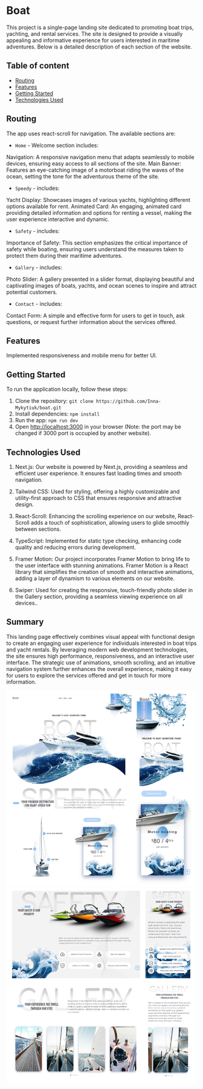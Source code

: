# Boat

This project is a single-page landing site dedicated to promoting boat trips, yachting, and rental services. The site is designed to provide a visually appealing and informative experience for users interested in maritime adventures. Below is a detailed description of each section of the website.

## Table of content

- [Routing](#routing)
- [Features](#features)
- [Getting Started](#getting-started)
- [Technologies Used](#technologies-used)

## Routing

The app uses react-scroll for navigation. The available sections are:

- `Home` - Welcome section includes:

Navigation: A responsive navigation menu that adapts seamlessly to mobile devices, ensuring easy access to all sections of the site.
Main Banner: Features an eye-catching image of a motorboat riding the waves of the ocean, setting the tone for the adventurous theme of the site.

- `Speedy` - includes:

Yacht Display: Showcases images of various yachts, highlighting different options available for rent.
Animated Card: An engaging, animated card providing detailed information and options for renting a vessel, making the user experience interactive and dynamic.

- `Safety` - includes:

Importance of Safety: This section emphasizes the critical importance of safety while boating, ensuring users understand the measures taken to protect them during their maritime adventures.

- `Gallery` - includes:

Photo Slider: A gallery presented in a slider format, displaying beautiful and captivating images of boats, yachts, and ocean scenes to inspire and attract potential customers.

- `Contact` - includes:

Contact Form: A simple and effective form for users to get in touch, ask questions, or request further information about the services offered.

## Features

Implemented responsiveness and mobile menu for better UI.

## Getting Started

To run the application locally, follow these steps:

1. Clone the repository: `git clone https://github.com/Inna-Mykytiuk/boat.git`
2. Install dependencies: `npm install`
3. Run the app: `npm run dev`
4. Open [http://localhost:3000](http://localhost:3000) in your browser (Note: the port may be changed if 3000 port is occupied by another website).

## Technologies Used

1. Next.js:
   Our website is powered by Next.js, providing a seamless and efficient user experience. It ensures fast loading times and smooth navigation.

2. Tailwind CSS:
   Used for styling, offering a highly customizable and utility-first approach to CSS that ensures responsive and attractive design.

3. React-Scroll:
   Enhancing the scrolling experience on our website, React-Scroll adds a touch of sophistication, allowing users to glide smoothly between sections.

4. TypeScript:
   Implemented for static type checking, enhancing code quality and reducing errors during development.

5. Framer Motion:
   Our project incorporates Framer Motion to bring life to the user interface with stunning animations. Framer Motion is a React library that simplifies the creation of smooth and interactive animations, adding a layer of dynamism to various elements on our website.

6. Swiper:
   Used for creating the responsive, touch-friendly photo slider in the Gallery section, providing a seamless viewing experience on all devices..

## Summary

This landing page effectively combines visual appeal with functional design to create an engaging user experience for individuals interested in boat trips and yacht rentals. By leveraging modern web development technologies, the site ensures high performance, responsiveness, and an interactive user interface. The strategic use of animations, smooth scrolling, and an intuitive navigation system further enhances the overall experience, making it easy for users to explore the services offered and get in touch for more information.

![preview](https://github.com/Inna-Mykytiuk/boat/blob/main/public/presentation1.jpg)
![preview](https://github.com/Inna-Mykytiuk/boat/blob/main/public/presentation2.jpg)
